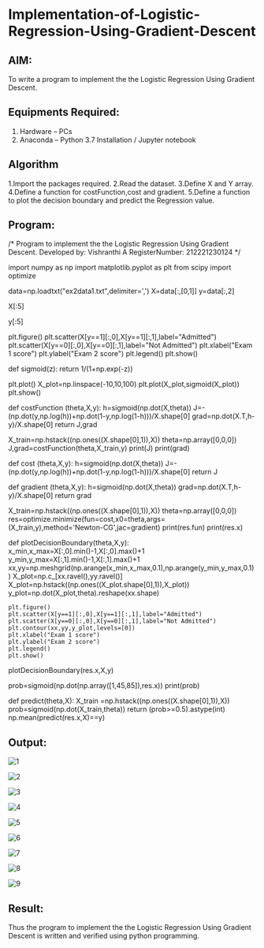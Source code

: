 # Implementation-of-Logistic-Regression-Using-Gradient-Descent

## AIM:
To write a program to implement the the Logistic Regression Using Gradient Descent.

## Equipments Required:
1. Hardware – PCs
2. Anaconda – Python 3.7 Installation / Jupyter notebook

## Algorithm

1.Import the packages required.
2.Read the dataset.
3.Define X and Y array.
4.Define a function for costFunction,cost and gradient.
5.Define a function to plot the decision boundary and predict the Regression value.

## Program:

/*
Program to implement the the Logistic Regression Using Gradient Descent.
Developed by: Vishranthi A
RegisterNumber:  212221230124
*/


import numpy as np
import matplotlib.pyplot as plt
from scipy import optimize

data=np.loadtxt("ex2data1.txt",delimiter=',')
X=data[:,[0,1]]
y=data[:,2]

X[:5]

y[:5]

plt.figure()
plt.scatter(X[y==1][:,0],X[y==1][:,1],label="Admitted")
plt.scatter(X[y==0][:,0],X[y==0][:,1],label="Not Admitted")
plt.xlabel("Exam 1 score")
plt.ylabel("Exam 2 score")
plt.legend()
plt.show()

def sigmoid(z):
    return 1/(1+np.exp(-z))

plt.plot()
X_plot=np.linspace(-10,10,100)
plt.plot(X_plot,sigmoid(X_plot))
plt.show()

def costFunction (theta,X,y):
    h=sigmoid(np.dot(X,theta))
    J=-(np.dot(y,np.log(h))+np.dot(1-y,np.log(1-h)))/X.shape[0]
    grad=np.dot(X.T,h-y)/X.shape[0]
    return J,grad

X_train=np.hstack((np.ones((X.shape[0],1)),X))
theta=np.array([0,0,0])
J,grad=costFunction(theta,X_train,y)
print(J)
print(grad)

def cost (theta,X,y):
    h=sigmoid(np.dot(X,theta))
    J=-(np.dot(y,np.log(h))+np.dot(1-y,np.log(1-h)))/X.shape[0]
    return J

def gradient (theta,X,y):
    h=sigmoid(np.dot(X,theta))
    grad=np.dot(X.T,h-y)/X.shape[0]
    return grad

X_train=np.hstack((np.ones((X.shape[0],1)),X))
theta=np.array([0,0,0])
res=optimize.minimize(fun=cost,x0=theta,args=(X_train,y),method='Newton-CG',jac=gradient)
print(res.fun)
print(res.x)

def plotDecisionBoundary(theta,X,y):
    x_min,x_max=X[:,0].min()-1,X[:,0].max()+1
    y_min,y_max=X[:,1].min()-1,X[:,1].max()+1
    xx,yy=np.meshgrid(np.arange(x_min,x_max,0.1),np.arange(y_min,y_max,0.1))
    X_plot=np.c_[xx.ravel(),yy.ravel()]
    X_plot=np.hstack((np.ones((X_plot.shape[0],1)),X_plot))
    y_plot=np.dot(X_plot,theta).reshape(xx.shape)
    
    plt.figure()
    plt.scatter(X[y==1][:,0],X[y==1][:,1],label="Admitted")
    plt.scatter(X[y==0][:,0],X[y==0][:,1],label="Not Admitted")
    plt.contour(xx,yy,y_plot,levels=[0])
    plt.xlabel("Exam 1 score")
    plt.ylabel("Exam 2 score")
    plt.legend()
    plt.show()

plotDecisionBoundary(res.x,X,y)

prob=sigmoid(np.dot(np.array([1,45,85]),res.x))
print(prob)

def predict(theta,X):
    X_train =np.hstack((np.ones((X.shape[0],1)),X))
    prob=sigmoid(np.dot(X_train,theta))
    return (prob>=0.5).astype(int)
np.mean(predict(res.x,X)==y)

## Output:
![1](https://user-images.githubusercontent.com/93427278/196483263-1df9013b-f249-4c69-94cc-7afd26a0028d.png)


![2](https://user-images.githubusercontent.com/93427278/196483304-74e45df2-c282-4069-afe1-8a76ef2f1bf4.png)



![3](https://user-images.githubusercontent.com/93427278/196483351-77eeb439-5d5f-44ed-beee-572660a918a0.png)



![4](https://user-images.githubusercontent.com/93427278/196483389-878c03ce-5d44-4442-aa8a-883dc87e2da7.png)




![5](https://user-images.githubusercontent.com/93427278/196483418-6ee83be3-b8aa-4156-a8a1-a5b4ded626bd.png)




![6](https://user-images.githubusercontent.com/93427278/196483446-06824a7a-4d26-49d4-aad9-c34ff731db21.png)





![7](https://user-images.githubusercontent.com/93427278/196483474-cc236bfc-14d0-4e95-99e8-690aa6c96483.png)





![8](https://user-images.githubusercontent.com/93427278/196483526-9c31bde1-7680-4aa2-bf9c-50eae920a5ab.png)




![9](https://user-images.githubusercontent.com/93427278/196483562-c6a6db09-0b71-4a21-9a73-1717d2b4183d.png)

## Result:
Thus the program to implement the the Logistic Regression Using Gradient Descent is written and verified using python programming.
